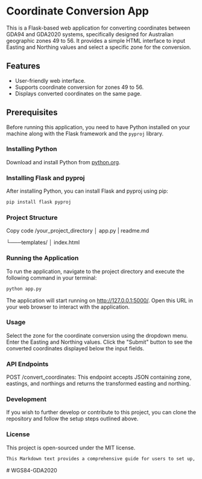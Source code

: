 # Coordinate Conversion App

This is a Flask-based web application for converting coordinates between GDA94 and GDA2020 systems, specifically designed for Australian geographic zones 49 to 56. It provides a simple HTML interface to input Easting and Northing values and select a specific zone for the conversion.

## Features

- User-friendly web interface.
- Supports coordinate conversion for zones 49 to 56.
- Displays converted coordinates on the same page.

## Prerequisites

Before running this application, you need to have Python installed on your machine along with the Flask framework and the `pyproj` library.

### Installing Python

Download and install Python from [python.org](https://www.python.org/downloads/).

### Installing Flask and pyproj

After installing Python, you can install Flask and pyproj using pip:

```bash
pip install flask pyproj
```

### Project Structure

Copy code
/your_project_directory
│   app.py
|   readme.md

└───templates/
    │   index.html

### Running the Application

To run the application, navigate to the project directory and execute the following command in your terminal:

```bash
python app.py
```

The application will start running on http://127.0.0.1:5000/. Open this URL in your web browser to interact with the application.

### Usage

Select the zone for the coordinate conversion using the dropdown menu.
Enter the Easting and Northing values.
Click the "Submit" button to see the converted coordinates displayed below the input fields.

### API Endpoints

POST /convert_coordinates: This endpoint accepts JSON containing zone, eastings, and northings and returns the transformed easting and northing.

### Development

If you wish to further develop or contribute to this project, you can clone the repository and follow the setup steps outlined above.

### License

This project is open-sourced under the MIT license.

```bash
This Markdown text provides a comprehensive guide for users to set up, run, and understand your project. It can be placed in a `README.md` file in the root directory of your project. This file will be displayed on the main page of your repository on platforms like GitHub, providing a first point of contact for anyone who finds your project.
```
#   W G S 8 4 - G D A 2 0 2 0  
 